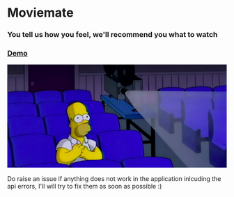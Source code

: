 # Moviemate
### You tell us how you feel, we'll recommend you what to watch
### [Demo](https://moviemate.streamlit.app/)

![alt text](https://github.com/spacegroot/moviemate/blob/main/simpsons_cinema.jpg)





Do raise an issue if anything does not work in the application inlcuding the api errors, I'll will try to fix them as soon as possible :)
